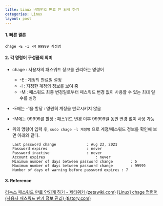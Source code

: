 ```yaml
---
title: Linux 비밀번호 만료 안 되게 하기
categories: Linux
layout: post
---
```


#### 1. 빠른 결론

```Shell
chage -E -1 -M 99999 계정명
```

#### 2. 각 명령어 구성품의 의미

* chage : 사용자의 패스워드 정보를 관리하는 명령어
  * -E : 계정의 만료일 설정
  * -l : 지정한 계정의 정보를 보여 줌
  * -M : 패스워드 최종 변경일로부터 패스워드 변경 없이 사용할 수 있는 최대 일수를 설정
* -E에는 -1을 할당 : 영원히 계정을 만료시키지 않음
* -M에는 99999를 할당 : 패스워드 변경 이후 99999일 동안 변경 없이 사용 가능

* 위의 명령어 입력 후, `sudo chage -l 계정명` 으로 계정/패스워드 정보를 확인해 보면 아래와 같다.

  ```shell
  Last password change				: Aug 23, 2021
  Password expires					: never
  Password inactive					: never
  Account expires						: never
  Minimum number of days between password change		: 5
  Maximum number of days between password change		: 99999
  Number of days of warning before password expires	: 7
  ```

#### 3. Reference

[리눅스 패스워드 만료 안되게 하기 - 제타위키 (zetawiki.com)](https://zetawiki.com/wiki/리눅스_패스워드_만료_안되게_하기)
[[Linux\] chage 명령어 (사용자 패스워드 만기 정보 관리) (tistory.com)](https://tragramming.tistory.com/87)